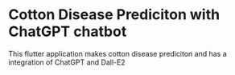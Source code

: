 # Cotton Disease Prediciton with ChatGPT chatbot

This flutter application makes cotton disease prediciton and has a integration of ChatGPT and Dall-E2

